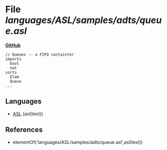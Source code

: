 # File _languages/ASL/samples/adts/queue.asl_
**[GitHub](https://github.com/softlang/yas/blob/master/languages/ASL/samples/adts/queue.asl)**
```
// Queues -- a FIFO containter
imports
  bool
  nat
sorts
  Elem
  Queue
...
```

## Languages
* [ASL](../languages/ASL.md) (asl(text))

## References
* elementOf('languages/ASL/samples/adts/queue.asl',asl(text))
